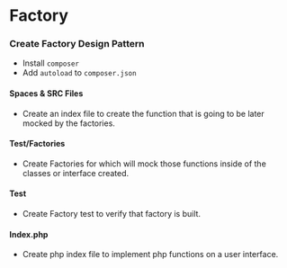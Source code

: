 # Factory
### Create Factory Design Pattern
* Install `composer`
* Add `autoload` to `composer.json`
#### Spaces & SRC Files
* Create an index file to create the function that is going to be later mocked by the factories.
#### Test/Factories
* Create Factories for which will mock those functions inside of the classes or interface created.
#### Test
* Create Factory test to verify that factory is built.

#### Index.php
* Create php index file to implement php functions on a user interface.